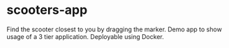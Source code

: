 # scooters-app
Find the scooter closest to you by dragging the marker.  Demo app to show usage of a 3 tier application.  Deployable using Docker.
